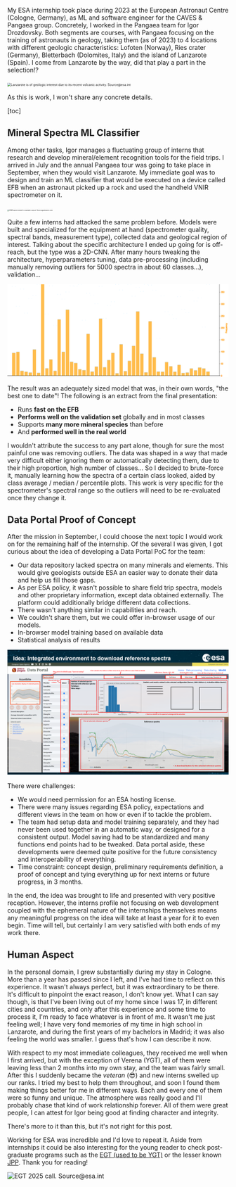 My ESA internship took place during 2023 at the European Astronaut Centre (Cologne, Germany), as ML and software engineer for the CAVES & Pangaea group. Concretely, I worked in the Pangaea team for Igor Drozdovsky. Both segments are courses, with Pangaea focusing on the training of astronauts in geology, taking them (as of 2023) to 4 locations with different geologic characteristics: Lofoten (Norway), Ries crater (Germany), Bletterbach (Dolomites, Italy) and the island of Lanzarote (Spain). I come from Lanzarote by the way, did that play a part in the selection!?

<img src="https://www.esa.int/var/esa/storage/images/esa_multimedia/images/2019/01/lunar_setting/19205792-1-eng-GB/Lunar_setting_pillars.jpg" alt="Lanzarote is of geologic interest due to its recent volcanic activity. Source@esa.int" style="zoom:50%;" />

As this is work, I won't share any concrete details.

[toc]

## Mineral Spectra ML Classifier

Among other tasks, Igor manages a fluctuating group of interns that research and develop mineral/element recognition tools for the field trips. I arrived in July and the annual Pangaea tour was going to take place in September, when they would visit Lanzarote. My immediate goal was to design and train an ML classifier that would be executed on a device called EFB when an astronaut picked up a rock and used the handheld VNIR spectrometer on it.

<img src="https://m.media-amazon.com/images/I/5157F1MUymL.jpg" alt="VNIR spectrometer's example output. Source@amazon.com" style="zoom: 25%;" />

Quite a few interns had attacked the same problem before. Models were built and specialized for the equipment at hand (spectrometer quality, spectral bands, measurement type), collected data and geological region of interest. Talking about the specific architecture I ended up going for is off-reach, but the type was a 2D-CNN. After many hours tweaking the architecture,  hyperparameters tuning, data pre-processing (including manually removing outliers for 5000 spectra in about 60 classes...), validation... 

<img src="assets/esa-internship-classImbalance.jpg" alt="One of the main challenges: class imbalance. Every column is a different class." style="zoom: 50%;" />

The result was an adequately sized model that was, in their own words, "the best one to date"! The following is an extract from the final presentation:

- Runs **fast on the EFB**
- **Performs well on the validation set** globally and in most classes
- Supports **many more mineral species** than before
- And **performed well in the real world**

I wouldn't attribute the success to any part alone, though for sure the most painful one was removing outliers. The data was shaped in a way that made very difficult either ignoring them or automatically detecting them, due to their high proportion, high number of classes... So I decided to brute-force it, manually learning how the spectra of a certain class looked, aided by class average / median / percentile plots. This work is very specific for the spectrometer's spectral range so the outliers will need to be re-evaluated once they change it.



## Data Portal Proof of Concept

After the mission in September, I could choose the next topic I would work on for the remaining half of the internship. Of the several I was given, I got curious about the idea of developing a Data Portal PoC for the team:

- Our data repository lacked spectra on many minerals and elements. This would give geologists outside ESA an easier way to donate their data and help us fill those gaps.
- As per ESA policy, it wasn't possible to share field trip spectra, models and other proprietary information, except data obtained externally. The platform could additionally bridge different data collections.
- There wasn't anything similar in capabilities and reach.
- We couldn't share them, but we could offer in-browser usage of our models.
- In-browser model training based on available data
- Statistical analysis of results

<img src="assets/esa-internship-dataportal.jpg" alt="Pitched idea for a proposed, more advanced section of the portal." style="zoom: 80%;" />

There were challenges:

- We would need permission for an ESA hosting license.
- There were many issues regarding ESA policy, expectations and different views in the team on how or even if to tackle the problem.
- The team had setup data and model training separately, and they had never been used together in an automatic way, or designed for a consistent output. Model saving had to be standardized and many functions end points had to be tweaked. Data portal aside, these developments were deemed quite positive for the future consistency and interoperability of everything.
- Time constraint: concept design, preliminary requirements definition, a proof of concept and tying everything up for next interns or future progress, in 3 months.

In the end, the idea was brought to life and presented with very positive reception. However, the interns profile not focusing on web development coupled with the ephemeral nature of the internships themselves means any meaningful progress on the idea will take at least a year for it to even begin. Time will tell, but certainly I am very satisfied with both ends of my work there. 



## Human Aspect

In the personal domain, I grew substantially during my stay in Cologne. More than a year has passed since I left, and I've had time to reflect on this experience. It wasn't always perfect, but it was extraordinary to be there. It's difficult to pinpoint the exact reason, I don't know yet. What I can say though, is that I've been living out of my home since I was 17, in different cities and countries, and only after this experience and some time to process it, I'm ready to face whatever is in front of me. It wasn't me just feeling well; I have very fond memories of my time in high school in Lanzarote, and during the first years of my bachelors in Madrid; it was also feeling the world was smaller. I guess that's how I can describe it now.

With respect to my most immediate colleagues, they received me well when I first arrived, but with the exception of Verena (YGT), all of them were leaving less than 2 months into my own stay, and the team was fairly small. After this I suddenly became the *veteran* (:sunglasses:) and new interns swelled up our ranks. I tried my best to help them throughout, and soon I found them making things better for me in different ways. Each and every one of them were so funny and unique. The atmosphere was really good and I'll probably chase that kind of work relationship forever. All of them were great people, I can attest for Igor being good at finding character and integrity.

There's more to it than this, but it's not right for this post.



Working for ESA was incredible and I'd love to repeat it. Aside from internships it could be also interesting for the young reader to check post-graduate programs such as the [EGT (used to be YGT)](https://www.esa.int/About_Us/Careers_at_ESA/Graduates_ESA_Graduate_Trainees) or the lesser known [JPP](https://www.esa.int/About_Us/Careers_at_ESA/Junior_Professional_Programme). Thank you for reading!

<img src="https://www.esa.int/var/esa/storage/images/esa_multimedia/images/2022/01/esa_graduate_trainee_programme/23903523-3-eng-GB/ESA_Graduate_Trainee_Programme_article.png" alt="EGT 2025 call. Source@esa.int"  />
